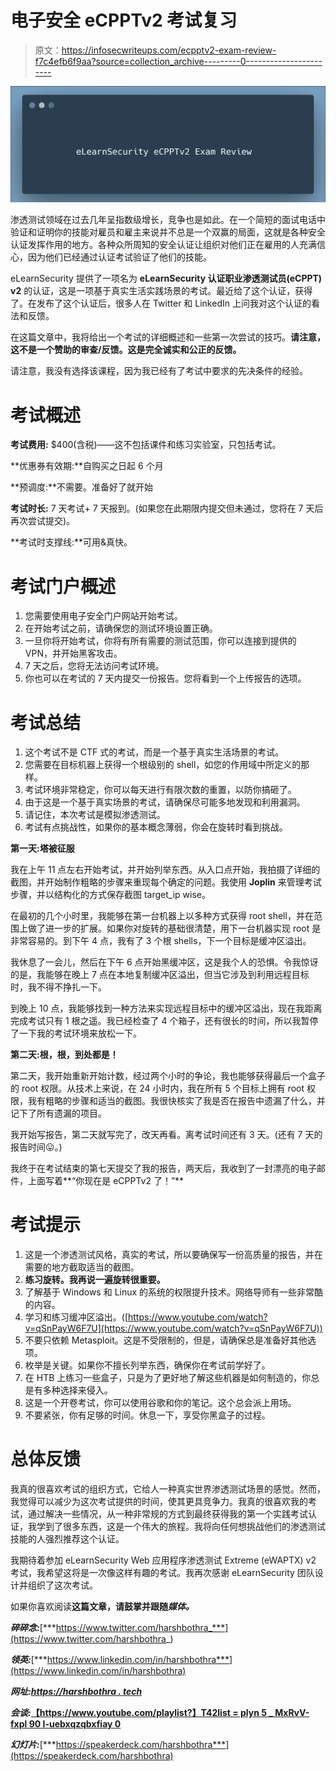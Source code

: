 # 电子安全 eCPPTv2 考试复习

> 原文：<https://infosecwriteups.com/ecpptv2-exam-review-f7c4efb6f9aa?source=collection_archive---------0----------------------->

![](img/6734c128ebb69b9ace2d1ac1db11d7dc.png)

渗透测试领域在过去几年呈指数级增长，竞争也是如此。在一个简短的面试电话中验证和证明你的技能对雇员和雇主来说并不总是一个双赢的局面，这就是各种安全认证发挥作用的地方。各种众所周知的安全认证让组织对他们正在雇用的人充满信心，因为他们已经通过认证考试验证了他们的技能。

eLearnSecurity 提供了一项名为 **eLearnSecurity 认证职业渗透测试员(eCPPT) v2** 的认证，这是一项基于真实生活实践场景的考试。最近给了这个认证，获得了。在发布了这个认证后，很多人在 Twitter 和 LinkedIn 上问我对这个认证的看法和反馈。

在这篇文章中，我将给出一个考试的详细概述和一些第一次尝试的技巧。**请注意，这不是一个赞助的审查/反馈。这是完全诚实和公正的反馈。**

请注意，我没有选择该课程，因为我已经有了考试中要求的先决条件的经验。

# **考试概述**

**考试费用:** $400(含税)——这不包括课件和练习实验室，只包括考试。

**优惠券有效期:**自购买之日起 6 个月

**预调度:**不需要。准备好了就开始

**考试时长:** 7 天考试+ 7 天报到。(如果您在此期限内提交但未通过，您将在 7 天后再次尝试提交)。

**考试时支撑线:**可用&真快。

# **考试门户概述**

1.  您需要使用电子安全门户网站开始考试。
2.  在开始考试之前，请确保您的测试环境设置正确。
3.  一旦你将开始考试，你将有所有需要的测试范围，你可以连接到提供的 VPN，并开始黑客攻击。
4.  7 天之后，您将无法访问考试环境。
5.  你也可以在考试的 7 天内提交一份报告。您将看到一个上传报告的选项。

# **考试总结**

1.  这个考试不是 CTF 式的考试，而是一个基于真实生活场景的考试。
2.  您需要在目标机器上获得一个根级别的 shell，如您的作用域中所定义的那样。
3.  考试环境非常稳定，你可以每天进行有限次数的重置，以防你搞砸了。
4.  由于这是一个基于真实场景的考试，请确保尽可能多地发现和利用漏洞。
5.  请记住，本次考试是模拟渗透测试。
6.  考试有点挑战性，如果你的基本概念薄弱，你会在旋转时看到挑战。

**第一天:塔被征服**

我在上午 11 点左右开始考试，并开始列举东西。从入口点开始，我拍摄了详细的截图，并开始制作粗略的步骤来重现每个确定的问题。我使用 **Joplin** 来管理考试步骤，并以结构化的方式保存截图 target_ip wise。

在最初的几个小时里，我能够在第一台机器上以多种方式获得 root shell，并在范围上做了进一步的扩展。如果你对旋转的基础很清楚，用下一台机器实现 root 是非常容易的。到下午 4 点，我有了 3 个根 shells，下一个目标是缓冲区溢出。

我休息了一会儿，然后在下午 6 点开始黑缓冲区，这是我个人的恐惧。令我惊讶的是，我能够在晚上 7 点在本地复制缓冲区溢出，但当它涉及到利用远程目标时，我不得不挣扎一下。

到晚上 10 点，我能够找到一种方法来实现远程目标中的缓冲区溢出，现在我距离完成考试只有 1 根之遥。我已经检查了 4 个箱子，还有很长的时间，所以我暂停了一下我的考试环境来放松一下。

**第二天:根，根，到处都是！**

第二天，我开始重新开始计数，经过两个小时的争论，我也能够获得最后一个盒子的 root 权限。从技术上来说，在 24 小时内，我在所有 5 个目标上拥有 root 权限，我有粗略的步骤和适当的截图。我很快核实了我是否在报告中遗漏了什么，并记下了所有遗漏的项目。

我开始写报告，第二天就写完了，改天再看。离考试时间还有 3 天。(还有 7 天的报告时间😛。)

我终于在考试结束的第七天提交了我的报告，两天后，我收到了一封漂亮的电子邮件，上面写着**“你现在是 eCPPTv2 了！”**

# **考试提示**

1.  这是一个渗透测试风格，真实的考试，所以要确保写一份高质量的报告，并在需要的地方截取适当的截图。
2.  **练习旋转。我再说一遍旋转很重要。**
3.  了解基于 Windows 和 Linux 的系统的权限提升技术。网络导师有一些非常酷的内容。
4.  学习和练习缓冲区溢出。([https://www.youtube.com/watch?v=qSnPayW6F7U](https://www.youtube.com/watch?v=qSnPayW6F7U))
5.  不要只依赖 Metasploit。这是不受限制的，但是，请确保总是准备好其他选项。
6.  枚举是关键。如果你不擅长列举东西，确保你在考试前学好了。
7.  在 HTB 上练习一些盒子，只是为了更好地了解这些机器是如何制造的，你总是有多种选择来侵入。
8.  这是一个开卷考试，你可以使用谷歌和你的笔记。这个总会派上用场。
9.  不要紧张，你有足够的时间。休息一下，享受你黑盒子的过程。

# **总体反馈**

我真的很喜欢考试的组织方式，它给人一种真实世界渗透测试场景的感觉。然而，我觉得可以减少为这次考试提供的时间，使其更具竞争力。我真的很喜欢我的考试，通过解决一些情况，从一种非常规的方式到最终获得我的第一个实践考试认证，我学到了很多东西，这是一个伟大的旅程。我将向任何想挑战他们的渗透测试技能的人强烈推荐这个认证。

我期待着参加 eLearnSecurity Web 应用程序渗透测试 Extreme (eWAPTX) v2 考试，我希望这将是一次像这样有趣的考试。我再次感谢 eLearnSecurity 团队设计并组织了这次考试。

如果你喜欢阅读**这篇文章，请鼓掌并跟随*媒体。***

***碎碎念:***[***https://www.twitter.com/harshbothra_***](https://www.twitter.com/harshbothra_)

***领英:***[***https://www.linkedin.com/in/harshbothra***](https://www.linkedin.com/in/harshbothra)

***网址:***[***https://harshbothra . tech***](https://harshbothra.tech/)

***会谈:***[**【https://www.youtube.com/playlist?】T42list = plyn 5 _ MxRvV-fxpl 90 I-uebxqzqbxfiay 0**](https://www.youtube.com/playlist?list=PLYn5_MxRvV-fxPL90I-uebXQzQBXfIaY0)

***幻灯片:***[***https://speakerdeck.com/harshbothra***](https://speakerdeck.com/harshbothra)